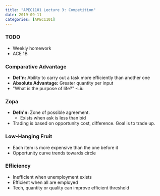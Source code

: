 ```yaml
---
title: "APEC1101 Lecture 3: Competition"
date: 2019-09-11
categories: [APEC1101]
---
```


### TODO

- Weekly homework
- ACE 1B

### Comparative Advantage

- **Def'n:** Ability to carry out a task more efficiently than another one
- **Absolute Advantage:** Greater quantity per input
- "What is the purpose of life?" -Liu

### Zopa

- **Defn'n:** Zone of possible agreement.
    - Exists when ask is less than bid
- Trading is based on opportunity cost, difference. Goal is to trade up.

### Low-Hanging Fruit

- Each item is more expensive than the one before it
- Opportunity curve trends towards circle

### Efficiency

- Inefficient when unemployment exists
- Efficient when all are employed
- Tech, quantity or quality can improve efficient threshold



